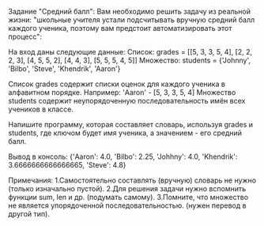 Задание "Средний балл":
Вам необходимо решить задачу из реальной жизни: "школьные учителя устали подсчитывать вручную средний балл каждого ученика, поэтому вам предстоит автоматизировать этот процесс":

На вход даны следующие данные:
Список: grades = [[5, 3, 3, 5, 4], [2, 2, 2, 3], [4, 5, 5, 2], [4, 4, 3], [5, 5, 5, 4, 5]]
Множество: students = {'Johnny', 'Bilbo', 'Steve', 'Khendrik', 'Aaron'}

Список grades содержит списки оценок для каждого ученика в алфавитном порядке.
Например: 'Aaron' - [5, 3, 3, 5, 4]
Множество students содержит неупорядоченную последовательность имён всех учеников в классе.

Напишите программу, которая составляет словарь, используя grades и students, где ключом будет имя ученика, а значением - его средний балл.

Вывод в консоль:
{'Aaron': 4.0, 'Bilbo': 2.25, 'Johhny': 4.0, 'Khendrik': 3.6666666666666665, 'Steve': 4.8}


Примечания:
1.Самостоятельно составлять (вручную) словарь не нужно (только изначально пустой).
2.Для решения задачи нужно вспомнить функции sum, len и др. (подумать самому).
3.Помните, что множество не является упорядоченной последовательностью. (нужен перевод в другой тип).
